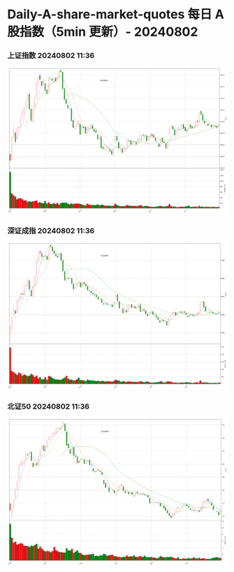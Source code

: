 
# Daily-A-share-market-quotes 每日 A 股指数（5min 更新）- 20240802

### 上证指数 20240802 11:36
![](./fig/2024/8/20240802-sh000001.png)

### 深证成指 20240802 11:36
![](./fig/2024/8/20240802-sz399001.png)

### 北证50 20240802 11:36
![](./fig/2024/8/20240802-bj899050.png)
